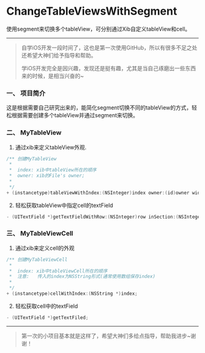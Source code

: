 # ChangeTableViewsWithSegment
使用segment来切换多个tableView，可分别通过Xib自定义tableView和cell。

------



> 自学iOS开发一段时间了，这也是第一次使用GitHub，所以有很多不足之处还希望大神们给予指导和帮助。
>
> 学iOS开发完全是因兴趣，发现还是挺有趣，尤其是当自己琢磨出一些东西来的时候，是相当兴奋的~



### 一、 项目简介

这是根据需要自己研究出来的，能简化segment切换不同的tableView的方式，轻松根据需要创建多个tableView并通过segment来切换。

### 二、 MyTableView

1. 通过xib来定义tableView外观.

```objective-c
/** 创建MyTableView
 *
 *  index: xib中tableView所在的顺序
 *  owner: xib的File's owner;
 *
 */
+ (instancetype)tableViewWithIndex:(NSInteger)index owner:(id)owner width:(CGFloat)width;
```

2. 轻松获取tableView中指定cell的textField

```objective-c
- (UITextField *)getTextFieldWithRow:(NSInteger)row inSection:(NSInteger)section;
```

### 三、 MyTableViewCell

1. 通过xib来定义cell的外观

```objective-c
/** 创建MyTableViewCell
 *
 *  index: xib中tableViewCell所在的顺序
 *  注意:   传入的index为NSString形式(通常使用数组保存index)
 *
 */
+ (instancetype)cellWithIndex:(NSString *)index;
```

2. 轻松获取cell中的textField

```objective-c
- (UITextField *)getTextFiled;
```



------

> 第一次的小项目基本就是这样了，希望大神们多给点指导，帮助我进步~谢谢！